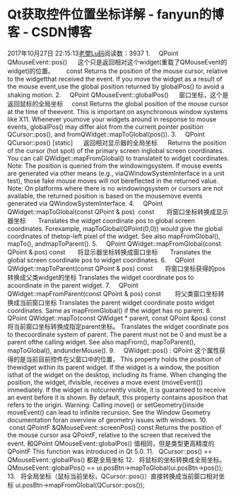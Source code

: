 # Qt获取控件位置坐标详解 - fanyun的博客 - CSDN博客
2017年10月27日 22:15:13[老樊Lu码](https://me.csdn.net/fanyun_01)阅读数：3937
1.     QPoint QMouseEvent::pos()
     这个只是返回相对这个widget(重载了QMouseEvent的widget)的位置。
      const Returns the position of the mouse cursor, relative to the widgetthat received the event. If you move the widget as a result of the mouse event,use the global position returned by globalPos() to avoid a shaking motion.
2.     QPoint QMouseEvent::globalPos()
     窗口坐标，这个是返回鼠标的全局坐标
    const Returns the global position of the mouse cursor at the time of theevent. This is important on asynchronous window systems like X11. Whenever youmove your widgets around in response to mouse events, globalPos() may differ alot from the current pointer
 position QCursor::pos(), and fromQWidget::mapToGlobal(pos()).
3.     QPoint QCursor::pos() [static]
     返回相对显示器的全局坐标
     Returns the position of the cursor (hot spot) of the primary screen inglobal screen coordinates. You can call QWidget::mapFromGlobal() to translateit to widget coordinates. Note: The position is queried from the windowingsystem. If mouse events are
 generated via other means (e.g., viaQWindowSystemInterface in a unit test), those fake mouse moves will not bereflected in the returned value. Note: On platforms where there is no windowingsystem or cursors are not available, the returned position is based
 on the mousemove events generated via QWindowSystemInterface.
4.     QPoint QWidget::mapToGlobal(const QPoint & pos)  const
      将窗口坐标转换成显示器坐标
      Translates the widget coordinate pos to global screen coordinates. Forexample, mapToGlobal(QPoint(0,0)) would give the global coordinates of thetop-left pixel of the widget. See also mapFromGlobal(), mapTo(), andmapToParent().
5.     QPoint QWidget::mapFromGlobal(const QPoint & pos) const
      将显示器坐标转换成窗口坐标
      Translates the global screen coordinate pos to widget coordinates.
6.     QPoint QWidget::mapToParent(const QPoint & pos) const
      将窗口坐标获得的pos转换成父类widget的坐标
Translates the widget coordinate pos to acoordinate in the parent widget.
7.     QPoint QWidget::mapFromParent(const QPoint & pos) const
       将父类窗口坐标转换成当前窗口坐标
Translates the parent widget coordinate posto widget coordinates. Same as mapFromGlobal() if the widget has no parent.
8.     QPoint QWidget::mapTo(const QWidget * parent, const QPoint &pos) const
将当前窗口坐标转换成指定parent坐标。
Translates the widget coordinate pos to thecoordinate system of parent. The parent must not be 0 and must be a parent ofthe calling widget. See also mapFrom(), mapToParent(), mapToGlobal(), andunderMouse().
9.     QWidget::pos() : QPoint
这个属性获得的是当前目前控件在父窗口中的位置，
This property holds the position of thewidget within its parent widget.
If the widget is a window, the position isthat of the widget on the desktop, including its frame.
When changing the position, the widget, ifvisible, receives a move event (moveEvent()) immediately. If the widget is notcurrently visible, it is guaranteed to receive an event before it is shown.
By default, this property contains aposition that refers to the origin.
Warning: Calling move() or setGeometry()inside moveEvent() can lead to infinite recursion.
See the Window Geometry documentation foran overview of geometry issues with windows.
10.    const QPointF &QMouseEvent::screenPos() const
Returns the position of the mouse cursor asa QPointF, relative to the screen that received the event.
和QPoint QMouseEvent::globalPos() 值相同，但是类型更高精度的QPointF
This function was introduced in Qt 5.0.
11.   QCursor::pos() == QMouseEvent::globalPos() 都是全局坐标
12.   将鼠标的坐标转换成全局坐标。
QMouseEvent::globalPos() == ui.posBtn->mapToGlobal(ui.posBtn->pos());
13.   将全局坐标（鼠标当前坐标，QCursor::pos()）直接转换成当前窗口相对坐标
ui.posBtn->mapFromGlobal(QCursor::pos());
